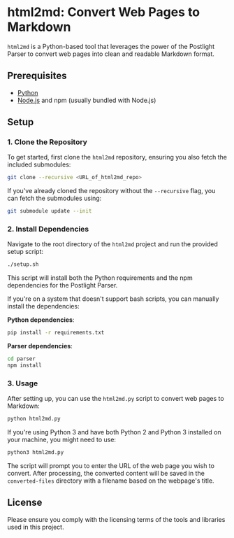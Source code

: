 # html2md: Convert Web Pages to Markdown

`html2md` is a Python-based tool that leverages the power of the Postlight Parser to convert web pages into clean and readable Markdown format.

## Prerequisites

- [Python](https://www.python.org/downloads/)
- [Node.js](https://nodejs.org/) and npm (usually bundled with Node.js)

## Setup

### 1. Clone the Repository

To get started, first clone the `html2md` repository, ensuring you also fetch the included submodules:

```bash
git clone --recursive <URL_of_html2md_repo>

```

If you've already cloned the repository without the `--recursive` flag, you can fetch the submodules using:

```bash
git submodule update --init

```

### 2. Install Dependencies

Navigate to the root directory of the `html2md` project and run the provided setup script:

```bash
./setup.sh

```

This script will install both the Python requirements and the npm dependencies for the Postlight Parser.

If you're on a system that doesn't support bash scripts, you can manually install the dependencies:

**Python dependencies**:

```bash
pip install -r requirements.txt

```

**Parser dependencies**:

```bash
cd parser
npm install

```

### 3. Usage

After setting up, you can use the `html2md.py` script to convert web pages to Markdown:

```bash
python html2md.py

```

If you're using Python 3 and have both Python 2 and Python 3 installed on your machine, you might need to use:

```bash
python3 html2md.py

```

The script will prompt you to enter the URL of the web page you wish to convert. After processing, the converted content will be saved in the `converted-files` directory with a filename based on the webpage's title.


## License

Please ensure you comply with the licensing terms of the tools and libraries used in this project.
